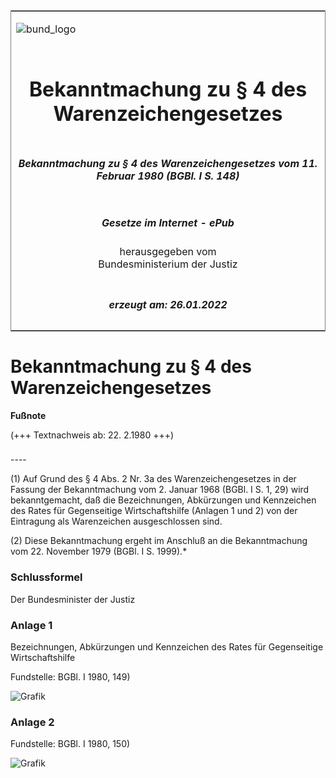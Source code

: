 <span id="DECKBLATT.html"></span>

<table border="0" frame="border" width="100%">

<tr valign="top">

<td align="left">

![bund\_logo](BfJ_2021_Web_de_de.gif)

</td>

<td align="right">

 

</td>

</tr>

<tr align="center" valign="middle">

<td colspan="2">

# Bekanntmachung zu § 4 des Warenzeichengesetzes

</td>

</tr>

<tr align="center" valign="middle">

<td colspan="2">

##### Bekanntmachung zu § 4 des Warenzeichengesetzes vom 11. Februar 1980 (BGBl. I S. 148)

</td>

</tr>

<tr align="center" valign="middle">

<td colspan="2">

  
  

##### Gesetze im Internet - ePub  
  
herausgegeben vom  
Bundesministerium der Justiz

</td>

</tr>

<tr align="center" valign="bottom">

<td colspan="2">

  
  

##### erzeugt am: 26.01.2022

</td>

</tr>

</table>

<span id="BJNR001480980.html"></span>

# Bekanntmachung zu § 4 des Warenzeichengesetzes

<div>

  
**Fußnote**

<div class="jnhtml">

<div>

<div class="jurAbsatz">

(+++ Textnachweis ab: 22. 2.1980 +++)

</div>

</div>

</div>

</div>

<span id="BJNR001480980BJNE000100303.html"></span>

###   
\----

<div>

<div class="jnhtml">

<div>

<div class="jurAbsatz">

(1) Auf Grund des § 4 Abs. 2 Nr. 3a des Warenzeichengesetzes in der
Fassung der Bekanntmachung vom 2. Januar 1968 (BGBl. I S. 1, 29) wird
bekanntgemacht, daß die Bezeichnungen, Abkürzungen und Kennzeichen des
Rates für Gegenseitige Wirtschaftshilfe (Anlagen 1 und 2) von der
Eintragung als Warenzeichen ausgeschlossen sind.

</div>

<div class="jurAbsatz">

(2) Diese Bekanntmachung ergeht im Anschluß an die Bekanntmachung vom
22. November 1979 (BGBl. I S. 1999).\*

</div>

</div>

</div>

</div>

<span id="BJNR001480980BJNE000900303.html"></span>

### Schlussformel  

<div>

<div class="jnhtml">

<div>

<div class="jurAbsatz">

Der Bundesminister der Justiz

</div>

</div>

</div>

</div>

<span id="BJNR001480980BJNE000200303.html"></span>

### Anlage 1  
Bezeichnungen, Abkürzungen und Kennzeichen des Rates für Gegenseitige Wirtschaftshilfe

<div>

<div class="jnhtml">

<div>

<div class="jurAbsatz">

<div class="kommentar_Fundstelle">

Fundstelle: BGBl. I 1980, 149)

</div>

  
  
![Grafik](bgbl1_1980_j0149_0010.jpeg)

</div>

</div>

</div>

</div>

<span id="BJNR001480980BJNE000300303.html"></span>

### Anlage 2  

<div>

<div class="jnhtml">

<div>

<div class="jurAbsatz">

<div class="kommentar_Fundstelle">

Fundstelle: BGBl. I 1980, 150)

</div>

  
![Grafik](bgbl1_1980_j0150_0010.jpeg)

</div>

</div>

</div>

</div>
